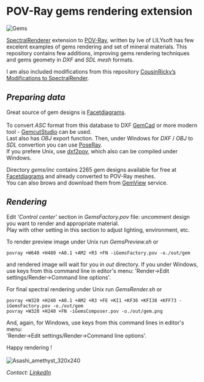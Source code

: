 # POV-Ray gems rendering extension

![Gems](https://github.com/user-attachments/assets/f4c5c12f-f026-4cd2-9604-db07991bd9cd)

[SpectralRenderer](https://www.lilysoft.org/CGI/SR/Spectral%20Render.htm) extension to [POV-Ray](https://www.povray.org/), written by Ive of LILYsoft has few excelent examples of gems rendering and set of mineral materials.
This repository contains few additions, improving gems rendering techniques and gems geomety in _DXF_ and _SDL_ _mesh_ formats.

I am also included modifications from this repository [CousinRicky’s Modifications to SpectralRender](https://github.com/CousinRicky/POV-SpectralRender-mods).

## _Preparing data_

Great source of gem designs is [Facetdiagrams](http://www.facetdiagrams.org).<br><br> 
To convert _ASC_ format from this database to DXF [GemCad](https://www.gemcad.com) or more modern tool - [GemcutStudio](https://gemcutstudio.com) can be used.<br>
Last also has _OBJ_ export function. Then, under Windows for _DXF_ / _OBJ_ to _SDL_ convertion you can use [PoseRay](https://sites.google.com/site/poseray/home-1).<br> 
If you prefere Unix, use [dxf2pov](https://github.com/syanenko/dxf2pov), which also can be compiled under Windows.

Directory _gems/inc_ contains 2265 gem designs available for free at [Facetdiagrams](http://www.facetdiagrams.org) and already converted to POV-Ray meshes.<br>
You can also brows and download them from [GemView](https://gemview.yesbird.online/) service.

## _Rendering_

Edit _'Control center'_ section in _GemsFactory.pov_ file: uncomment design you want to render and appropriate material.<br>
Play with other setting in this section to adjust lighting, environment, etc.

To render preview image under Unix run _GemsPreview.sh_ or
```
povray +W640 +H480 +A0.1 +AM2 +R3 +FN -iGemsFactory.pov -o./out/gem
```
and rendered image will wait for you in _out_ directory. If you under Windows, use keys from this command line in editor's menu: 'Render->Edit settings/Render->Command line options'.

For final spectral rendering under Unix run _GemsRender.sh_ or
```
povray +W320 +H240 +A0.1 +AM2 +R3 +FE +KI1 +KF36 +KFI38 +KFF73 -iGemsFactory.pov -o./out/gem
povray +W320 +H240 +FN -iGemsComposer.pov -o./out/gem.png
```

And, again, for Windows, use keys from this command lines in editor's menu:<br>
'Render->Edit settings/Render->Command line options'.

Happy rendering !<br><br>
![Asashi_amethyst_320x240](https://github.com/user-attachments/assets/b0ce13aa-2cb0-4186-937c-3c54bb5d879a)

<em>Contact: [LinkedIn](https://www.linkedin.com/in/sergey-yanenko-57b21a96/)<em>
